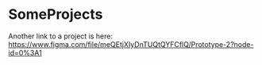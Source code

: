 # SomeProjects


Another link to a project is here:
https://www.figma.com/file/meQEtjXIyDnTUQtQYFCflQ/Prototype-2?node-id=0%3A1
